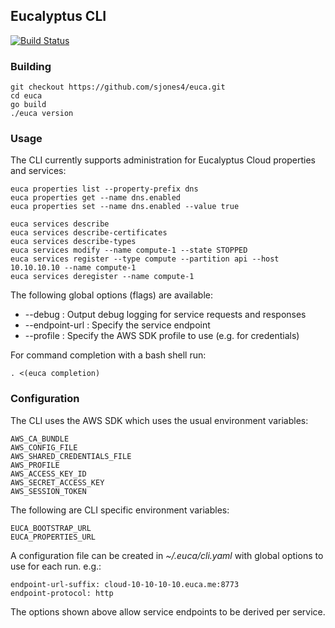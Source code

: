 ## Eucalyptus CLI

[![Build Status](https://dev.azure.com/sjones4/eucalyptus/_apis/build/status/euca-go-ci?branchName=master)](https://dev.azure.com/sjones4/eucalyptus/_build/latest?definitionId=20&branchName=master)

### Building

    git checkout https://github.com/sjones4/euca.git
    cd euca
    go build
    ./euca version

### Usage

The CLI currently supports administration for Eucalyptus Cloud properties and services:

    euca properties list --property-prefix dns
    euca properties get --name dns.enabled
    euca properties set --name dns.enabled --value true
    
    euca services describe
    euca services describe-certificates
    euca services describe-types
    euca services modify --name compute-1 --state STOPPED
    euca services register --type compute --partition api --host 10.10.10.10 --name compute-1
    euca services deregister --name compute-1

The following global options (flags) are available:

* --debug        : Output debug logging for service requests and responses
* --endpoint-url : Specify the service endpoint
* --profile      : Specify the AWS SDK profile to use (e.g. for credentials)

For command completion with a bash shell run:

    . <(euca completion)

### Configuration

The CLI uses the AWS SDK which uses the usual environment variables:

    AWS_CA_BUNDLE
    AWS_CONFIG_FILE
    AWS_SHARED_CREDENTIALS_FILE
    AWS_PROFILE
    AWS_ACCESS_KEY_ID
    AWS_SECRET_ACCESS_KEY
    AWS_SESSION_TOKEN

The following are CLI specific environment variables:

    EUCA_BOOTSTRAP_URL
    EUCA_PROPERTIES_URL

A configuration file can be created in _~/.euca/cli.yaml_ with global options to use for each run. e.g.:

    endpoint-url-suffix: cloud-10-10-10-10.euca.me:8773
    endpoint-protocol: http

The options shown above allow service endpoints to be derived per service.